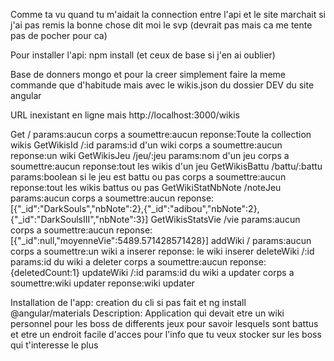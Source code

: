 Comme ta vu quand tu m'aidait la connection entre l'api 
et le site marchait si j'ai pas remis la bonne chose dit moi le svp
(devrait pas mais ca me tente pas de pocher pour ca)

Pour installer l'api:
	npm install 
	(et ceux de base si j'en ai oublier)

Base de donners mongo et pour la creer simplement faire la meme commande
que d'habitude mais avec le wikis.json du dossier DEV du site angular

URL inexistant en ligne mais http://localhost:3000/wikis

Get /
	params:aucun
	corps a soumettre:aucun
	reponse:Toute la collection wikis
GetWikisId /:id
	params:id d'un wiki
	corps a soumettre:aucun
	reponse:un wiki
GetWikisJeu /jeu/:jeu
	params:nom d'un jeu
	corps a soumettre:aucun
	reponse:tout les wikis d'un jeu
GetWikisBattu /battu/:battu
	params:boolean si le jeu est battu ou pas
	corps a soumettre:aucun
	reponse:tout les wikis battus ou pas
GetWikiStatNbNote /noteJeu
	params:aucun
	corps a soumettre:aucun
	reponse:[{"_id":"DarkSouls","nbNote":2},{"_id":"adibou","nbNote":2},{"_id":"DarkSoulsIII","nbNote":3}]
GetWikisStatsVie /vie
	params:aucun
	corps a soumettre:aucun
	reponse:[{"_id":null,"moyenneVie":5489.571428571428}]
addWiki /
	params:aucun
	corps a soumettre:un wiki a inserer
	reponse: le wiki inserer
deleteWiki /:id
	params:id du wiki a deleter
	corps a soumettre:aucun
	reponse:{deletedCount:1}
updateWiki /:id
	params:id du wiki a updater
	corps a soumettre:wiki updater
	reponse:wiki updater

Installation de l'app:
	creation du cli si pas fait et ng install @angular/materials
Description:
	Application qui devait etre un wiki personnel pour les boss de differents jeux pour savoir lesquels sont battus
	et etre un endroit facile d'acces pour l'info que tu veux stocker sur les boss qui t'interesse le plus